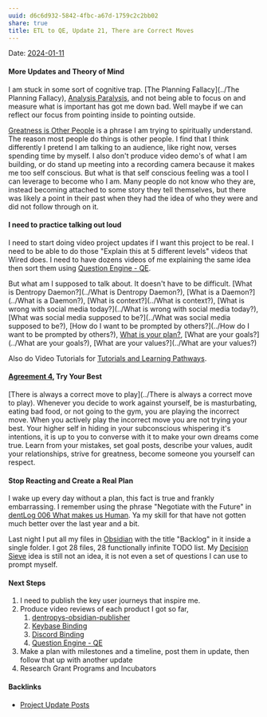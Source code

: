 ```yaml
---
uuid: d6c6d932-5842-4fbc-a67d-1759c2c2bb02
share: true
title: ETL to QE, Update 21, There are Correct Moves
---
```

Date: [2024-01-11](../2024-01-11)

#### More Updates and Theory of Mind

I am stuck in some sort of cognitive trap. [The Planning Fallacy](../The Planning Fallacy), [Analysis Paralysis](../31c46c1e-012c-4f11-85d5-843eaabe2ba1), and not being able to focus on and measure what is important has got me down bad. Well maybe if we can reflect our focus from pointing inside to pointing outside.

[Greatness is Other People](../23a54a6c-2648-4c43-aafb-c4dd66b1a9d7) is a phrase I am trying to spiritually understand. The reason most people do things is other people. I find that I think differently I pretend I am talking to an audience, like right now, verses spending time by myself. I also don't produce video demo's of what I am building, or do stand up meeting into a recording camera because it makes me too self conscious. But what is that self conscious feeling was a tool I can leverage to become who I am. Many people do not know who they are, instead becoming attached to some story they tell themselves, but there was likely a point in their past when they had the idea of who they were and did not follow through on it.

#### I need to practice talking out loud

I need to start doing video project updates if I want this project to be real. I need to be able to do those "Explain this at 5 different levels" videos that Wired does. I need to have dozens videos of me explaining the same idea then sort them using [Question Engine - QE](../cc5cc49d-f554-4f29-b31a-b8789688e6a3).

But what am I supposed to talk about. It doesn't have to be difficult. [What is Dentropy Daemon?](../What is Dentropy Daemon?), [What is a Daemon?](../What is a Daemon?), [What is context?](../What is context?), [What is wrong with social media today?](../What is wrong with social media today?), [What was social media supposed to be?](../What was social media supposed to be?), [How do I want to be prompted by others?](../How do I want to be prompted by others?), [What is your plan?](../cc75d594-d10d-4815-bbf8-476e87d06dd5), [What are your goals?](../What are your goals?), [What are your values?](../What are your values?)

Also do Video Tutorials for [Tutorials and Learning Pathways](../b554fe38-0be3-4e5e-a817-41077f5f6e69).

#### [Agreement 4](../30d15098-b195-4d4d-990e-2479fd42d62f), Try Your Best

[There is always a correct move to play](../There is always a correct move to play). Whenever you decide to work against yourself, be is masturbating, eating bad food, or not going to the gym, you are playing the incorrect move. When you actively play the incorrect move you are not trying your best. Your higher self in hiding in your subconscious whispering it's intentions, it is up to you to converse with it to make your own dreams come true. Learn from your mistakes, set goal posts, describe your values, audit your relationships, strive for greatness, become someone you yourself can respect.
#### Stop Reacting and Create a Real Plan

I wake up every day without a plan, this fact is true and frankly embarrassing. I remember using the phrase "Negotiate with the Future" in [dentLog 006 What makes us Human](../b6791906-cb7c-4d41-83a0-0871922a755d). Ya my skill for that have not gotten much better over the last year and a bit.

Last night I put all my files in [Obsidian](../f76a085e-f2c8-43bd-a852-47760f01e401) with the title "Backlog" in it inside a single folder. I got 28 files, 28 functionally infinite TODO list. My [Decision Sieve](../293e4694-14ed-45ab-8fd5-7c84fee0a2b6) idea is still not an idea, it is not even a set of questions I can use to prompt myself.

#### Next Steps

1. I need to publish the key user journeys that inspire me.
2. Produce video reviews of each product I got so far,
	1. [dentropys-obsidian-publisher](../f43d858e-c32e-4d15-bfc4-456bb7f56ceb)
	2. [Keybase Binding](../3ff1df10-10b8-4206-b9b2-3bbad4b748d5)
	3. [Discord Binding](../1c376bfd-75ef-4c0d-9e23-3680653de55f)
	4. [Question Engine - QE](../cc5cc49d-f554-4f29-b31a-b8789688e6a3)
3. Make a plan with milestones and a timeline, post them in update, then follow that up with another update
4. Research Grant Programs and Incubators

#### Backlinks

* [Project Update Posts](/4c45797f-8d43-4277-a5c1-de8df9aa7876)